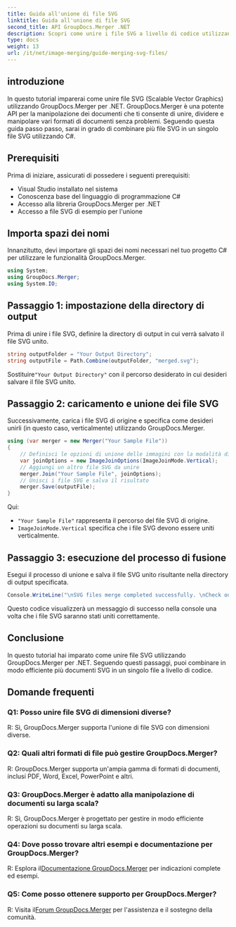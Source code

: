 ```yaml
---
title: Guida all'unione di file SVG
linktitle: Guida all'unione di file SVG
second_title: API GroupDocs.Merger .NET
description: Scopri come unire i file SVG a livello di codice utilizzando GroupDocs.Merger per .NET. Combina più documenti SVG senza sforzo.
type: docs
weight: 13
url: /it/net/image-merging/guide-merging-svg-files/
---
```

## introduzione
In questo tutorial imparerai come unire file SVG (Scalable Vector Graphics) utilizzando GroupDocs.Merger per .NET. GroupDocs.Merger è una potente API per la manipolazione dei documenti che ti consente di unire, dividere e manipolare vari formati di documenti senza problemi. Seguendo questa guida passo passo, sarai in grado di combinare più file SVG in un singolo file SVG utilizzando C#.

## Prerequisiti

Prima di iniziare, assicurati di possedere i seguenti prerequisiti:

- Visual Studio installato nel sistema
- Conoscenza base del linguaggio di programmazione C#
- Accesso alla libreria GroupDocs.Merger per .NET
- Accesso a file SVG di esempio per l'unione

## Importa spazi dei nomi

Innanzitutto, devi importare gli spazi dei nomi necessari nel tuo progetto C# per utilizzare le funzionalità GroupDocs.Merger.

```csharp
using System; 
using GroupDocs.Merger;
using System.IO;
```

## Passaggio 1: impostazione della directory di output

Prima di unire i file SVG, definire la directory di output in cui verrà salvato il file SVG unito.

```csharp
string outputFolder = "Your Output Directory";
string outputFile = Path.Combine(outputFolder, "merged.svg");
```

 Sostituire`"Your Output Directory"` con il percorso desiderato in cui desideri salvare il file SVG unito.

## Passaggio 2: caricamento e unione dei file SVG

Successivamente, carica i file SVG di origine e specifica come desideri unirli (in questo caso, verticalmente) utilizzando GroupDocs.Merger.

```csharp
using (var merger = new Merger("Your Sample File"))
{
    // Definisci le opzioni di unione delle immagini con la modalità di unione verticale
    var joinOptions = new ImageJoinOptions(ImageJoinMode.Vertical);
    // Aggiungi un altro file SVG da unire
    merger.Join("Your Sample File", joinOptions);
    // Unisci i file SVG e salva il risultato
    merger.Save(outputFile);
}
```

Qui:
- `"Your Sample File"` rappresenta il percorso del file SVG di origine.
- `ImageJoinMode.Vertical` specifica che i file SVG devono essere uniti verticalmente.

## Passaggio 3: esecuzione del processo di fusione

Esegui il processo di unione e salva il file SVG unito risultante nella directory di output specificata.

```csharp
Console.WriteLine("\nSVG files merge completed successfully. \nCheck output in {0}", outputFolder);
```

Questo codice visualizzerà un messaggio di successo nella console una volta che i file SVG saranno stati uniti correttamente.

## Conclusione

In questo tutorial hai imparato come unire file SVG utilizzando GroupDocs.Merger per .NET. Seguendo questi passaggi, puoi combinare in modo efficiente più documenti SVG in un singolo file a livello di codice.

## Domande frequenti

### Q1: Posso unire file SVG di dimensioni diverse?

R: Sì, GroupDocs.Merger supporta l'unione di file SVG con dimensioni diverse.

### Q2: Quali altri formati di file può gestire GroupDocs.Merger?

R: GroupDocs.Merger supporta un'ampia gamma di formati di documenti, inclusi PDF, Word, Excel, PowerPoint e altri.

### Q3: GroupDocs.Merger è adatto alla manipolazione di documenti su larga scala?

R: Sì, GroupDocs.Merger è progettato per gestire in modo efficiente operazioni su documenti su larga scala.

### Q4: Dove posso trovare altri esempi e documentazione per GroupDocs.Merger?

 R: Esplora il[Documentazione GroupDocs.Merger](https://reference.groupdocs.com/merger/net/) per indicazioni complete ed esempi.

### Q5: Come posso ottenere supporto per GroupDocs.Merger?

 R: Visita il[Forum GroupDocs.Merger](https://forum.groupdocs.com/c/merger/32) per l'assistenza e il sostegno della comunità.